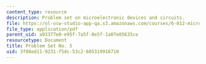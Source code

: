 ```yaml
---
content_type: resource
description: Problem set on microelectronic devices and circuits.
file: https://ol-ocw-studio-app-qa.s3.amazonaws.com/courses/6-012-microelectronic-devices-and-circuits-fall-2009/3f08ed119231f5dc53c2605319916710_MIT6_012F09_assn05.pdf
file_type: application/pdf
parent_uid: a93377e0-e95f-7a5f-8e5f-1a07e05635ce
resourcetype: Document
title: Problem Set No. 5
uid: 3f08ed11-9231-f5dc-53c2-605319916710
---
```

